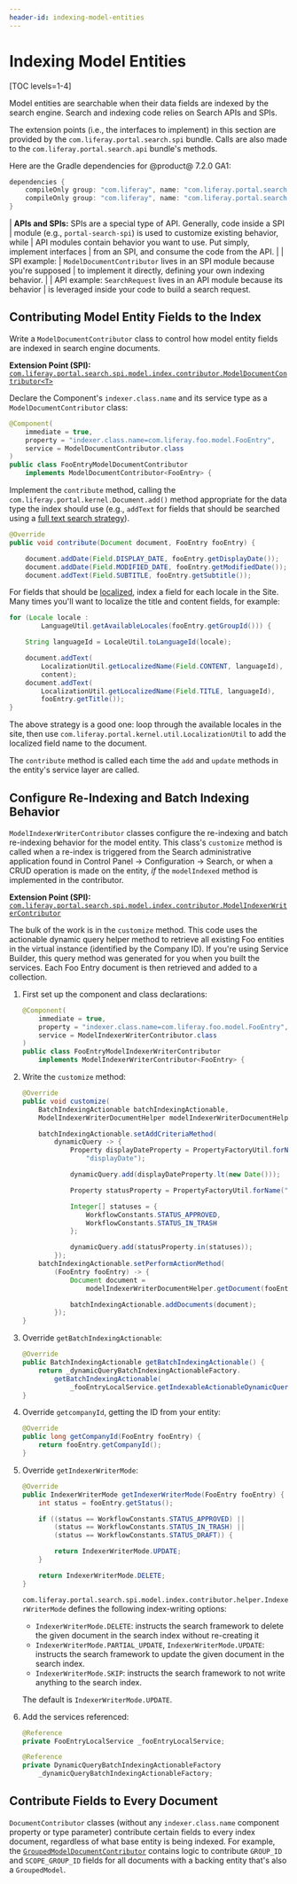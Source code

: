 ```yaml
---
header-id: indexing-model-entities
---
```


# Indexing Model Entities

[TOC levels=1-4]

Model entities are searchable when their data fields are indexed by the search
engine. Search and indexing code relies on Search APIs and SPIs.

The extension points (i.e., the interfaces to implement) in this section are
provided by the `com.liferay.portal.search.spi` bundle. Calls are also made to
the `com.liferay.portal.search.api` bundle's methods.

Here are the Gradle dependencies for @product@ 7.2.0 GA1:

```groovy
dependencies {
    compileOnly group: "com.liferay", name: "com.liferay.portal.search.spi", version: "3.2.1"
    compileOnly group: "com.liferay", name: "com.liferay.portal.search.api", version: "3.7.0"
}
```

| **APIs and SPIs:** SPIs are a special type of API. Generally, code inside a SPI
| module (e.g., `portal-search-spi`) is used to customize existing behavior, while
| API modules contain behavior you want to use. Put simply, implement interfaces
| from an SPI, and consume the code from the API.
| 
| SPI example:
| `ModelDocumentContributor` lives in an SPI module because you're supposed
| to implement it directly, defining your own indexing behavior.
| 
| API example: `SearchRequest` lives in an API module because its behavior
| is leveraged inside your code to build a search request.

## Contributing Model Entity Fields to the Index

Write a `ModelDocumentContributor` class to control how model entity fields are
indexed in search engine documents.

**Extension Point (SPI):** [`com.liferay.portal.search.spi.model.index.contributor.ModelDocumentContributor<T>`](https://github.com/liferay/liferay-portal/blob/7.2.0-ga1/modules/apps/portal-search/portal-search-spi/src/main/java/com/liferay/portal/search/spi/model/index/contributor/ModelDocumentContributor.java)

Declare the Component's `indexer.class.name` and its service type as a
`ModelDocumentContributor` class:

```java
@Component(
	immediate = true,
	property = "indexer.class.name=com.liferay.foo.model.FooEntry",
	service = ModelDocumentContributor.class
)
public class FooEntryModelDocumentContributor
	implements ModelDocumentContributor<FooEntry> {
```

Implement the `contribute` method, calling the
`com.liferay.portal.kernel.Document.add()` method appropriate for the data type
the index should use (e.g., `addText` for fields that should be searched using a
[full text search strategy](https://www.elastic.co/guide/en/elasticsearch/reference/6.5/text.html)).

```java
@Override
public void contribute(Document document, FooEntry fooEntry) {

    document.addDate(Field.DISPLAY_DATE, fooEntry.getDisplayDate());
    document.addDate(Field.MODIFIED_DATE, fooEntry.getModifiedDate());
    document.addText(Field.SUBTITLE, fooEntry.getSubtitle());
```

For fields that should be
[localized](/docs/7-2/frameworks/-/knowledge_base/f/localization), index a field for
each locale in the Site. Many times you'll want to localize the title and
content fields, for example:

```java
for (Locale locale :
        LanguageUtil.getAvailableLocales(fooEntry.getGroupId())) {

    String languageId = LocaleUtil.toLanguageId(locale);

    document.addText(
        LocalizationUtil.getLocalizedName(Field.CONTENT, languageId),
        content);
    document.addText(
        LocalizationUtil.getLocalizedName(Field.TITLE, languageId),
        fooEntry.getTitle());
}
```

The above strategy is a good one: loop through the available locales in the
site, then use `com.liferay.portal.kernel.util.LocalizationUtil` to add the
localized field name to the document.

The `contribute` method is called each time the `add` and `update` methods in
the entity's service layer are called.

## Configure Re-Indexing and Batch Indexing Behavior

`ModelIndexerWriterContributor` classes configure the re-indexing and batch
re-indexing behavior for the model entity. This class's `customize` method is
called when a re-index is triggered from the Search administrative application
found in Control Panel &rarr; Configuration &rarr; Search, or when a CRUD
operation is made on the entity, _if_ the `modelIndexed` method is implemented
in the contributor.

**Extension Point (SPI):** [`com.liferay.portal.search.spi.model.index.contributor.ModelIndexerWriterContributor`](https://github.com/liferay/liferay-portal/blob/7.2.0-ga1/modules/apps/portal-search/portal-search-spi/src/main/java/com/liferay/portal/search/spi/model/index/contributor/ModelIndexerWriterContributor.java)

The bulk of the work is in the `customize` method. This code uses the
actionable dynamic query helper method to retrieve all existing Foo entities in
the virtual instance (identified by the Company ID). If you're using Service
Builder, this query method was generated for you when you built the services.
Each Foo Entry document is then retrieved and added to a collection.

1.  First set up the component and class declarations:

    ```java
    @Component(
        immediate = true,
        property = "indexer.class.name=com.liferay.foo.model.FooEntry",
        service = ModelIndexerWriterContributor.class
    )
    public class FooEntryModelIndexerWriterContributor
        implements ModelIndexerWriterContributor<FooEntry> {
    ```

2.  Write the `customize` method:

    ```java
    @Override
    public void customize(
        BatchIndexingActionable batchIndexingActionable,
        ModelIndexerWriterDocumentHelper modelIndexerWriterDocumentHelper) {

        batchIndexingActionable.setAddCriteriaMethod(
            dynamicQuery -> {
                Property displayDateProperty = PropertyFactoryUtil.forName(
                    "displayDate");

                dynamicQuery.add(displayDateProperty.lt(new Date()));

                Property statusProperty = PropertyFactoryUtil.forName("status");

                Integer[] statuses = {
                    WorkflowConstants.STATUS_APPROVED,
                    WorkflowConstants.STATUS_IN_TRASH
                };

                dynamicQuery.add(statusProperty.in(statuses));
            });
        batchIndexingActionable.setPerformActionMethod(
            (FooEntry fooEntry) -> {
                Document document =
                    modelIndexerWriterDocumentHelper.getDocument(fooEntry);

                batchIndexingActionable.addDocuments(document);
            });
    }
    ```

3.  Override `getBatchIndexingActionable`:

    ```java
    @Override
    public BatchIndexingActionable getBatchIndexingActionable() {
        return _dynamicQueryBatchIndexingActionableFactory.
            getBatchIndexingActionable(
                _fooEntryLocalService.getIndexableActionableDynamicQuery());
    }
    ```

4.  Override `getcompanyId`, getting the ID from your entity:

    ```java
	@Override
	public long getCompanyId(FooEntry fooEntry) {
		return fooEntry.getCompanyId();
	}
    ```

5.  Override `getIndexerWriterMode`:

    ```java
	@Override
	public IndexerWriterMode getIndexerWriterMode(FooEntry fooEntry) {
		int status = fooEntry.getStatus();

		if ((status == WorkflowConstants.STATUS_APPROVED) ||
			(status == WorkflowConstants.STATUS_IN_TRASH) ||
			(status == WorkflowConstants.STATUS_DRAFT)) {

			return IndexerWriterMode.UPDATE;
		}

		return IndexerWriterMode.DELETE;
	}
    ```

    `com.liferay.portal.search.spi.model.index.contributor.helper.IndexerWriterMode`
    defines the following index-writing options:

    - `IndexerWriterMode.DELETE`: instructs the search framework to delete the
        given document in the search index without re-creating it
    - `IndexerWriterMode.PARTIAL_UPDATE`, `IndexerWriterMode.UPDATE`: instructs the
        search framework to update the given document in the search index.
    - `IndexerWriterMode.SKIP`: instructs the search framework to not write
        anything to the search index.

    The default is `IndexerWriterMode.UPDATE`.

6.  Add the services referenced:

    ```java
	@Reference
	private FooEntryLocalService _fooEntryLocalService;

	@Reference
	private DynamicQueryBatchIndexingActionableFactory
		_dynamicQueryBatchIndexingActionableFactory;
    ```

## Contribute Fields to Every Document

`DocumentContributor` classes (without any `indexer.class.name`  component
property or type parameter) contribute certain fields to every index document,
regardless of what base entity is being indexed. For example, the
[`GroupedModelDocumentContributor`](https://github.com/liferay/liferay-portal/blob/7.2.0-ga1/modules/apps/portal-search/portal-search/src/main/java/com/liferay/portal/search/internal/contributor/document/GroupedModelDocumentContributor.java)
contains logic to contribute `GROUP_ID` and `SCOPE_GROUP_ID` fields for all
documents with a backing entity that's also a `GroupedModel`.
